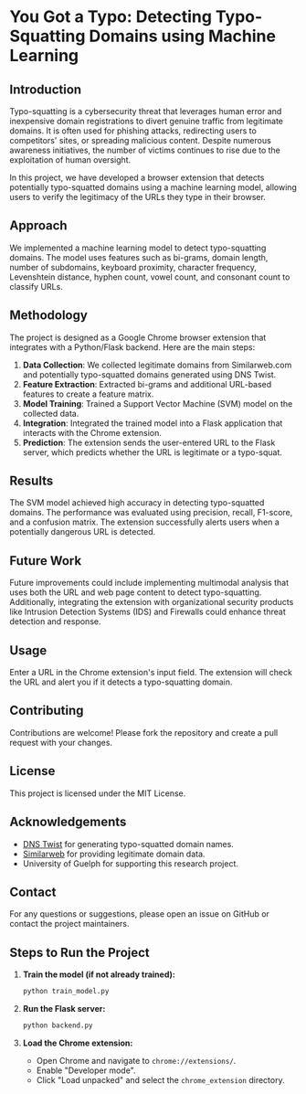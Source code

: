 # You Got a Typo: Detecting Typo-Squatting Domains using Machine Learning

## Introduction

Typo-squatting is a cybersecurity threat that leverages human error and inexpensive domain registrations to divert genuine traffic from legitimate domains. It is often used for phishing attacks, redirecting users to competitors' sites, or spreading malicious content. Despite numerous awareness initiatives, the number of victims continues to rise due to the exploitation of human oversight.

In this project, we have developed a browser extension that detects potentially typo-squatted domains using a machine learning model, allowing users to verify the legitimacy of the URLs they type in their browser.

## Approach

We implemented a machine learning model to detect typo-squatting domains. The model uses features such as bi-grams, domain length, number of subdomains, keyboard proximity, character frequency, Levenshtein distance, hyphen count, vowel count, and consonant count to classify URLs.

## Methodology

The project is designed as a Google Chrome browser extension that integrates with a Python/Flask backend. Here are the main steps:

1. **Data Collection**: We collected legitimate domains from Similarweb.com and potentially typo-squatted domains generated using DNS Twist.
2. **Feature Extraction**: Extracted bi-grams and additional URL-based features to create a feature matrix.
3. **Model Training**: Trained a Support Vector Machine (SVM) model on the collected data.
4. **Integration**: Integrated the trained model into a Flask application that interacts with the Chrome extension.
5. **Prediction**: The extension sends the user-entered URL to the Flask server, which predicts whether the URL is legitimate or a typo-squat.

## Results

The SVM model achieved high accuracy in detecting typo-squatted domains. The performance was evaluated using precision, recall, F1-score, and a confusion matrix. The extension successfully alerts users when a potentially dangerous URL is detected.

## Future Work

Future improvements could include implementing multimodal analysis that uses both the URL and web page content to detect typo-squatting. Additionally, integrating the extension with organizational security products like Intrusion Detection Systems (IDS) and Firewalls could enhance threat detection and response.

## Usage

Enter a URL in the Chrome extension's input field. The extension will check the URL and alert you if it detects a typo-squatting domain.

## Contributing

Contributions are welcome! Please fork the repository and create a pull request with your changes.

## License

This project is licensed under the MIT License.

## Acknowledgements

- [DNS Twist](https://github.com/elceef/dnstwist) for generating typo-squatted domain names.
- [Similarweb](https://www.similarweb.com/) for providing legitimate domain data.
- University of Guelph for supporting this research project.

## Contact

For any questions or suggestions, please open an issue on GitHub or contact the project maintainers.

## Steps to Run the Project

1. **Train the model (if not already trained):**

    ```bash
    python train_model.py
    ```

2. **Run the Flask server:**

    ```bash
    python backend.py
    ```

3. **Load the Chrome extension:**
   - Open Chrome and navigate to `chrome://extensions/`.
   - Enable "Developer mode".
   - Click "Load unpacked" and select the `chrome_extension` directory.

